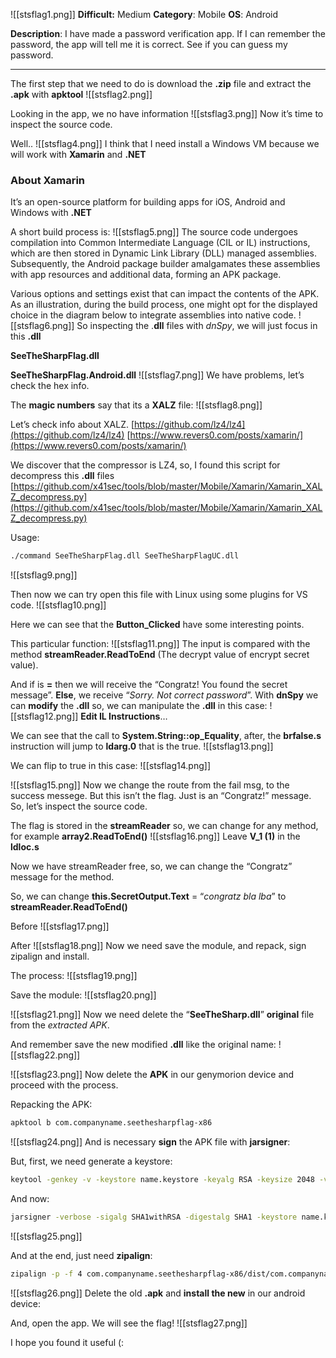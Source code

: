 ![[stsflag1.png]]
**Difficult:** Medium
**Category**: Mobile
**OS**: Android

**Description**: I have made a password verification app. If I can remember the password, the app will tell me it is correct. See if you can guess my password.

---

The first step that we need to do is download the **.zip** file and extract the **.apk** with **apktool**
![[stsflag2.png]]

Looking in the app, we no have information
![[stsflag3.png]]
Now it’s time to inspect the source code.

Well..
![[stsflag4.png]]
I think that I need install a Windows VM because we will work with **Xamarin** and **.NET**

### About Xamarin

It’s an open-source platform for building apps for iOS, Android and Windows with **.NET**

A short build process is:
![[stsflag5.png]]
The source code undergoes compilation into Common Intermediate Language (CIL or IL) instructions, which are then stored in Dynamic Link Library (DLL) managed assemblies. Subsequently, the Android package builder amalgamates these assemblies with app resources and additional data, forming an APK package.

Various options and settings exist that can impact the contents of the APK. As an illustration, during the build process, one might opt for the displayed choice in the diagram below to integrate assemblies into native code.
![[stsflag6.png]]
So inspecting the .**dll** files with _dnSpy_, we will just focus in this **.dll**

**SeeTheSharpFlag.dll**

**SeeTheSharpFlag.Android.dll**
![[stsflag7.png]]
We have problems, let’s check the hex info.

The **magic numbers** say that its a **XALZ** file:
![[stsflag8.png]]

Let’s check info about XALZ.
[https://github.com/lz4/lz4](https://github.com/lz4/lz4)
[https://www.revers0.com/posts/xamarin/](https://www.revers0.com/posts/xamarin/)

We discover that the compressor is LZ4, so, I found this script for decompress this **.dll** files
[https://github.com/x41sec/tools/blob/master/Mobile/Xamarin/Xamarin_XALZ_decompress.py](https://github.com/x41sec/tools/blob/master/Mobile/Xamarin/Xamarin_XALZ_decompress.py)

Usage:
```bash
./command SeeTheSharpFlag.dll SeeTheSharpFlagUC.dll
```
![[stsflag9.png]]

Then now we can try open this file with Linux using some plugins for VS code.
![[stsflag10.png]]

Here we can see that the **Button_Clicked** have some interesting points.

This particular function:
![[stsflag11.png]]
The input is compared with the method **streamReader.ReadToEnd** (The decrypt value of encrypt secret value).

And if is **=** then we will receive the “Congratz! You found the secret message”.
**Else**, we receive “_Sorry. Not correct password_”.
With **dnSpy** we can **modify** the **.dll** so, we can manipulate the **.dll** in this case:
![[stsflag12.png]]
**Edit IL Instructions**…

We can see that the call to **System.String::op_Equality**, after, the **brfalse.s** instruction will jump to **ldarg.0** that is the true.
![[stsflag13.png]]

We can flip to true in this case:
![[stsflag14.png]]

![[stsflag15.png]]
Now we change the route from the fail msg, to the success messege. But this isn’t the flag. Just is an “Congratz!” message. So, let’s inspect the source code.

The flag is stored in the **streamReader** so, we can change for any method, for example **array2.ReadToEnd()**
![[stsflag16.png]]
Leave **V_1 (1)** in the **ldloc.s**

Now we have streamReader free, so, we can change the “Congratz” message for the method.

So, we can change **this.SecretOutput.Text** = “_congratz bla lba_” to **streamReader.ReadToEnd()**

Before
![[stsflag17.png]]

After
![[stsflag18.png]]
Now we need save the module, and repack, sign zipalign and install.

The process:
![[stsflag19.png]]

Save the module:
![[stsflag20.png]]

![[stsflag21.png]]
Now we need delete the “**SeeTheSharp.dll**” **original** file from the _extracted APK_.

And remember save the new modified **.dll** like the original name:
![[stsflag22.png]]

![[stsflag23.png]]
Now delete the **APK** in our genymorion device and proceed with the process.

Repacking the APK:
```bash
apktool b com.companyname.seethesharpflag-x86
```

![[stsflag24.png]]
And is necessary **sign** the APK file with **jarsigner**:

But, first, we need generate a keystore:
```bash
keytool -genkey -v -keystore name.keystore -keyalg RSA -keysize 2048 -validity 10000 -alias alias
```

And now:
```bash
jarsigner -verbose -sigalg SHA1withRSA -digestalg SHA1 -keystore name.keystore com.companyname.seethesharpflag-x86/dist/com.companyname.seethesharpflag-x86.apk alias
```

![[stsflag25.png]]

And at the end, just need **zipalign**:
```bash
zipalign -p -f 4 com.companyname.seethesharpflag-x86/dist/com.companyname.seethesharpflag-x86.apk seethesharpFLAG.apk
```

![[stsflag26.png]]
Delete the old **.apk** and **install the new** in our android device:

And, open the app. We will see the flag!
![[stsflag27.png]]

I hope you found it useful (: